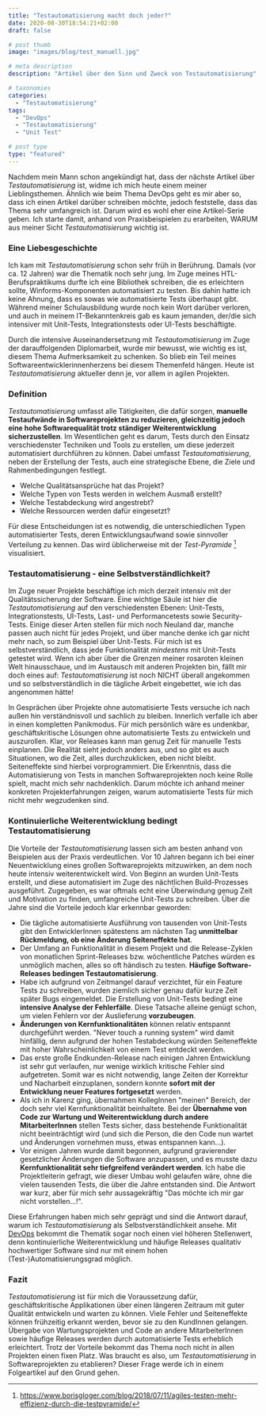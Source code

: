 ```yaml
---
title: "Testautomatisierung macht doch jeder?"
date: 2020-08-30T18:54:21+02:00
draft: false

# post thumb
image: "images/blog/test_manuell.jpg"

# meta description
description: "Artikel über den Sinn und Zweck von Testautomatisierung"

# taxonomies
categories: 
  - "Testautomatisierung"
tags:
  - "DevOps"
  - "Testautomatisierung"
  - "Unit Test"

# post type
type: "featured"
---
```


Nachdem mein Mann schon angekündigt hat, dass der nächste Artikel über *Testautomatisierung* ist, widme ich mich heute einem meiner Lieblingsthemen. 
Ähnlich wie beim Thema DevOps geht es mir aber so, dass ich einen Artikel darüber schreiben möchte, jedoch feststelle, dass das Thema sehr umfangreich ist. Darum wird es wohl eher eine Artikel-Serie geben. Ich starte damit, anhand von Praxisbeispielen zu erarbeiten,  WARUM aus meiner Sicht *Testautomatisierung* wichtig ist.

### Eine Liebesgeschichte
Ich kam mit *Testautomatisierung* schon sehr früh in Berührung. Damals (vor ca. 12 Jahren) war die Thematik noch sehr jung. Im Zuge meines HTL-Berufspraktikums durfte ich eine Bibliothek schreiben, die es erleichtern sollte, Winforms-Komponenten automatisiert zu testen. Bis dahin hatte ich keine Ahnung, dass es sowas wie automatisierte Tests überhaupt gibt. Während meiner Schulausbildung wurde noch kein Wort darüber verloren, und auch in meinem IT-Bekanntenkreis gab es kaum jemanden, der/die sich intensiver mit Unit-Tests, Integrationstests oder UI-Tests beschäftigte.

Durch die intensive Auseinandersetzung mit *Testautomatisierung* im Zuge der darauffolgenden Diplomarbeit, wurde mir bewusst, wie wichtig es ist, diesem Thema Aufmerksamkeit zu schenken. So blieb ein Teil meines Softwareentwicklerinnenherzens bei diesem Themenfeld hängen. Heute ist *Testautomatisierung* aktueller denn je, vor allem in agilen Projekten.

### Definition
*Testautomatisierung* umfasst alle Tätigkeiten, die dafür sorgen, **manuelle Testaufwände in Softwareprojekten zu reduzieren, gleichzeitig jedoch eine hohe Softwarequalität trotz ständiger Weiterentwicklung sicherzustellen**.
Im Wesentlichen geht es darum, Tests durch den Einsatz verschiedenster Techniken und Tools zu erstellen, um diese jederzeit automatisiert durchführen zu können. Dabei umfasst *Testautomatisierung*, neben der Erstellung der Tests, auch eine strategische Ebene, die Ziele und Rahmenbedingungen festlegt. 
- Welche Qualitätsansprüche hat das Projekt? 
- Welche Typen von Tests werden in welchem Ausmaß erstellt? 
- Welche Testabdeckung wird angestrebt?
- Welche Ressourcen werden dafür eingesetzt? 

Für diese Entscheidungen ist es notwendig, die unterschiedlichen Typen automatisierter Tests, deren Entwicklungsaufwand sowie sinnvoller Verteilung zu kennen. Das wird üblicherweise mit der *Test-Pyramide* [^1]  visualisiert. 

### Testautomatisierung - eine Selbstverständlichkeit?
Im Zuge neuer Projekte beschäftige ich mich derzeit intensiv mit der Qualitätssicherung der Software. Eine wichtige Säule ist hier die *Testautomatisierung* auf den verschiedensten Ebenen: Unit-Tests, Integrationstests, UI-Tests, Last- und Performancetests sowie Security-Tests. Einige dieser Arten stellen für mich noch Neuland dar, manche passen auch nicht für jedes Projekt, und über manche denke ich gar nicht mehr nach, so zum Beispiel über Unit-Tests. Für mich ist es selbstverständlich, dass jede Funktionalität *mindestens* mit Unit-Tests getestet wird. Wenn ich aber über die Grenzen meiner rosaroten kleinen Welt hinausschaue, und im Austausch mit anderen Projekten bin, fällt mir doch eines auf: *Testautomatisierung* ist noch NICHT überall angekommen und so selbstverständlich in die tägliche Arbeit eingebettet, wie ich das angenommen hätte!

In Gesprächen über Projekte ohne automatisierte Tests versuche ich nach außen hin verständnisvoll und sachlich zu bleiben. Innerlich verfalle ich aber in einen kompletten Panikmodus. Für mich persönlich wäre es undenkbar, geschäftskritische Lösungen ohne automatisierte Tests zu entwickeln und auszurollen. Klar, vor Releases kann man genug Zeit für manuelle Tests einplanen. Die Realität sieht jedoch anders aus, und so gibt es auch Situationen, wo die Zeit, alles durchzuklicken, eben nicht bleibt. Seiteneffekte sind hierbei vorprogrammiert.
Die Erkenntnis, dass die Automatisierung von Tests in manchen Softwareprojekten noch keine Rolle spielt, macht mich sehr nachdenklich. Darum möchte ich anhand meiner konkreten Projekterfahrungen zeigen, warum automatisierte Tests für mich nicht mehr wegzudenken sind.

### Kontinuierliche Weiterentwicklung bedingt Testautomatisierung
Die Vorteile der *Testautomatisierung* lassen sich am besten anhand von Beispielen aus der Praxis verdeutlichen. Vor 10 Jahren begann ich bei einer Neuentwicklung eines großen Softwareprojekts mitzuwirken, an dem noch heute intensiv weiterentwickelt wird. Von Beginn an wurden Unit-Tests erstellt, und diese automatisiert im Zuge des nächtlichen Build-Prozesses ausgeführt. 
Zugegeben, es war oftmals echt eine Überwindung genug Zeit und Motivation zu finden, umfangreiche Unit-Tests zu schreiben. Über die Jahre sind die Vorteile jedoch klar erkennbar geworden:

- Die tägliche automatisierte Ausführung von tausenden von Unit-Tests gibt den EntwicklerInnen spätestens am nächsten Tag **unmittelbar Rückmeldung, ob eine Änderung Seiteneffekte hat**.
- Der Umfang an Funktionalität in diesem Projekt und die Release-Zyklen von monatlichen Sprint-Releases bzw. wöchentliche Patches würden es unmöglich machen, alles so oft händisch zu testen. **Häufige Software-Releases bedingen Testautomatisierung**.
- Habe ich aufgrund von Zeitmangel darauf verzichtet, für ein Feature Tests zu schreiben, wurden ziemlich sicher genau dafür kurze Zeit später Bugs eingemeldet. Die Erstellung von Unit-Tests bedingt eine **intensive Analyse der Fehlerfälle**. Diese Tatsache alleine genügt schon, um vielen Fehlern vor der Auslieferung **vorzubeugen**.
- **Änderungen von Kernfunktionalitäten** können relativ entspannt durchgeführt werden. "Never touch a running system" wird damit hinfällig, denn aufgrund der hohen Testabdeckung würden Seiteneffekte mit hoher Wahrscheinlichkeit von einem Test entdeckt werden.  
- Das erste große Endkunden-Release nach einigen Jahren Entwicklung ist sehr gut verlaufen, nur wenige wirklich kritische Fehler sind aufgetreten. Somit war es nicht notwendig, lange Zeiten der Korrektur und Nacharbeit einzuplanen, sondern konnte **sofort mit der Entwicklung neuer Features fortgesetzt** werden.
- Als ich in Karenz ging, übernahmen KollegInnen "meinen" Bereich, der doch sehr viel Kernfunktionalität beinhaltete. Bei der **Übernahme von Code zur Wartung und Weiterentwicklung durch andere MitarbeiterInnen** stellen Tests sicher, dass bestehende Funktionalität nicht beeinträchtigt wird (und sich die Person, die den Code nun wartet und Änderungen vornehmen muss, etwas entspannen kann…).
- Vor einigen Jahren wurde damit begonnen, aufgrund gravierender gesetzlicher Änderungen die Software anzupassen, und es musste dazu **Kernfunktionalität sehr tiefgreifend verändert werden**. Ich habe die Projektleiterin gefragt, wie dieser Umbau wohl gelaufen wäre, ohne die vielen tausenden Tests, die über die Jahre entstanden sind. Die Antwort war kurz, aber für mich sehr aussagekräftig "Das möchte ich mir gar nicht vorstellen...!".
 
Diese Erfahrungen haben mich sehr geprägt und sind die Antwort darauf, warum ich *Testautomatisierung* als Selbstverständlichkeit ansehe. Mit [DevOps](/blog/was-ist-devops) bekommt die Thematik sogar noch einen viel höheren Stellenwert, denn kontinuierliche Weiterentwicklung und häufige Releases qualitativ hochwertiger Software sind nur mit einem hohen (Test-)Automatisierungsgrad möglich.

### Fazit
*Testautomatisierung* ist für mich die Voraussetzung dafür, geschäftskritische Applikationen über einen längeren Zeitraum mit guter Qualität entwickeln und warten zu können. Viele Fehler und Seiteneffekte können frühzeitig erkannt werden, bevor sie zu den KundInnen gelangen. Übergabe von Wartungsprojekten und Code an andere MitarbeiterInnen sowie häufige Releases werden durch automatisierte Tests erheblich erleichtert. 
Trotz der Vorteile bekommt das Thema noch nicht in allen Projekten einen fixen Platz. Was braucht es also, um *Testautomatisierung* in Softwareprojekten zu etablieren? Dieser Frage werde ich in einem Folgeartikel auf den Grund gehen.

[^1]: <https://www.borisgloger.com/blog/2018/07/11/agiles-testen-mehr-effizienz-durch-die-testpyramide/>
